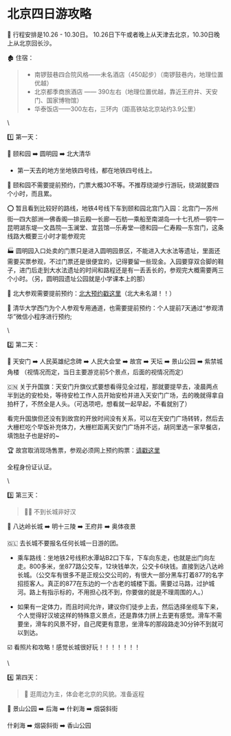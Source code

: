 # 北京四日游攻略  

:bullettrain_front:  行程安排是10.26 - 10.30日。 10.26日下午或者晚上从天津去北京，10.30日晚上从北京回长沙。     


:derelict_house:  住宿：  

> * 南锣鼓巷四合院风格——未名酒店（450起步）（南锣鼓巷内，地理位置优越）  
> * 北京都季商旅酒店 —— 390左右（地理位置优越，靠近王府井、天安门、国家博物馆）  
> * 华泰饭店——300左右，三环内（距高铁站北京站约3.9公里）  

\



:one: 第一天：  

:paw_prints:  颐和园      :arrow_right:    圆明园      :arrow_right:    北大清华    
 
* 第一天去的地方坐地铁四号线，都在地铁四号线上。  



:potato: 颐和园不需要提前预约，门票大概30不等。不推荐绕湖步行游玩，绕湖就要四个小时，而且累。

:o: 暂且看到比较好的路线，地铁4号线下车到颐和园北宫门入园：北宫门—苏州街—四大部洲—佛香阁—排云殿—长廊—石舫—乘船至南湖岛—十七孔桥—铜牛—昆明湖东堤—文昌院—玉澜堂、宜芸馆—乐寿堂—德和园—仁寿殿—东宫门，这条线路大概要三小时才能参观完



:factory:  圆明园入口处卖的门票只是进入圆明园景区，不能进入大水法等遗址，里面还需要买票参观，不过门票还是很便宜的，记得要留一些现金。入园要穿双合脚的鞋子，进门后走到大水法遗址的时间和路程还是有一丢丢长的，参观完大概需要两三个小时。（另，圆明园遗址公园就是小学课本上的那）




:kiwi_fruit:  北大参观需要提前预约：[北大预约戳这里](https://visitor.pku.edu.cn/visitor/modules/tourist/indexW.html#/touristWeb)（北大未名湖！！）

:european_post_office:  清华大学西门为个人参观专用通道，也需要提前预约：个人提前7天通过“参观清华”微信小程序进行预约;



\


:two:  第二天：  

:paw_prints:  天安门   :arrow_right:    人民英雄纪念碑    :arrow_right:    人民大会堂      :arrow_right:     故宫          :arrow_right:     天坛          :arrow_right:    景山公园    :arrow_right:  紫禁城角楼 （视情况而定，当日主要游览前5个景点，后面的视情况而定）




:cn:  关于升国旗：天安门升旗仪式要想看得见全过程，那就要提早去，凌晨两点半到达的安检处，等待安检工作人员开始安检并进入天安门广场，去的晚就得拿自拍杆了，不然全是人头。（可选项吧，想看就一起早起，不看就别了）

看完升国旗但还没有到故宫的开放时间没有关系，可以在天安门广场转转，然后去大栅栏吃个早饭补充体力，大栅栏距离天安门广场并不远，胡同里选一家早餐店，填饱肚子也是好的~



:trophy:  故宫取消现场售票，参观必须网上预约购票：[请戳这里](https://gugong.ktmtech.cn/)

全程身份证认证。




\


:three:  第三天：

> :man_office_worker: 不到长城非好汉

:paw_prints:  八达岭长城      :arrow_right:   明十三陵        :arrow_right:      王府井      :arrow_right:     奥体夜景



:greenland: 去长城不要报名任何长城一日游的团。

* 乘车路线：坐地铁2号线积水潭站B2口下车，下车向东走，也就是出门向左走。800多米，坐877路公交车，12块钱单次，公交卡6块钱。直接到达八达岭长城。（公交车有很多不是正规公交公司的，有很大一部分黑车打着877的名字招揽客人。真正的877在东边的一个古老的城楼下面。需要过马路，过护城河。路上有指示标的，不用担心找不到，你要做的就是不理周围的人。）

* 如果有一定体力，而且时间允许，建议你们徒步上去，然后选择坐缆车下来，个人觉得好汉坡这样的特殊意义景点，还是靠体力拼上去更有感觉。滑车不需要坐，滑车的风景不好，自己爬更有意思，坐滑车的那段路走30分钟不到就可以到达。

:ballot_box_with_check:  看照片和攻略！感觉长城很好玩！！！！！！！
  
  
\
  

  
:four:  第四天：  

> :ear_of_rice: 逛周边为主，体会老北京的风貌。准备返程  


:paw_prints:  景山公园   :arrow_right:    后海   :arrow_right:    什刹海   :arrow_right:    烟袋斜街  


什刹海    :arrow_right:      烟袋斜街      :arrow_right:      香山公园  





